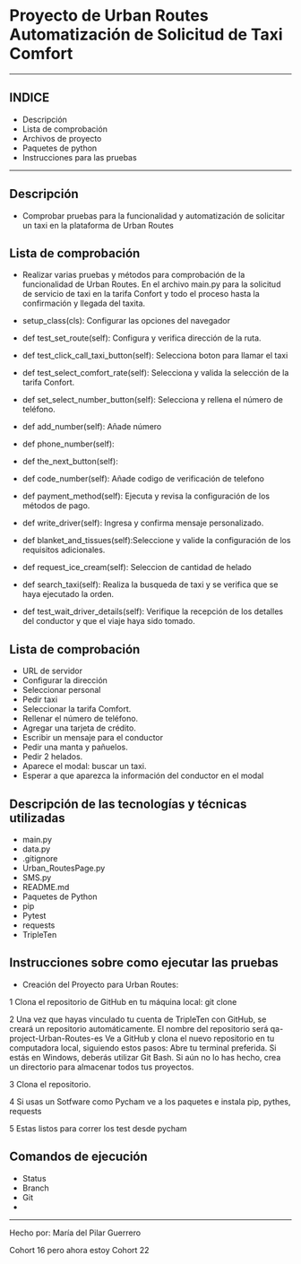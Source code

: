 # Proyecto de Urban Routes Automatización de Solicitud de Taxi Comfort
___
## INDICE

- Descripción
- Lista de comprobación
- Archivos de proyecto
- Paquetes de python
- Instrucciones para las pruebas

___
## Descripción


- Comprobar pruebas para la funcionalidad y automatización de solicitar un taxi en la plataforma de Urban Routes

## Lista de comprobación

- Realizar  varias pruebas y métodos para comprobación de la funcionalidad de Urban Routes. En el archivo main.py para la solicitud de servicio de taxi en la tarifa Confort y todo el proceso hasta la confirmación y llegada del taxita.

- setup_class(cls): Configurar las opciones del navegador
- def test_set_route(self): Configura y verifica dirección de la ruta.
- def test_click_call_taxi_button(self): Selecciona boton para llamar el taxi
- def test_select_comfort_rate(self): Selecciona y valida la selección de la tarifa Confort.
- def set_select_number_button(self): Selecciona y rellena el número de teléfono.
- def add_number(self): Añade número
- def phone_number(self): 
- def the_next_button(self): 
- def code_number(self): Añade codigo de verificación de telefono
- def payment_method(self): Ejecuta y revisa la configuración de los métodos de pago.
- def write_driver(self): Ingresa y confirma mensaje personalizado.
- def blanket_and_tissues(self):Seleccione y valide la configuración de los requisitos adicionales.
- def request_ice_cream(self): Seleccion de cantidad de helado
- def search_taxi(self): Realiza la busqueda de taxi y se verifica que se haya ejecutado la orden.
- def test_wait_driver_details(self): Verifique la recepción de los detalles del conductor y que el viaje haya sido tomado.

## Lista de comprobación 

- URL de servidor 
- Configurar la dirección 
- Seleccionar personal
- Pedir taxi
- Seleccionar la tarifa Comfort.
- Rellenar el número de teléfono.
- Agregar una tarjeta de crédito. 
- Escribir un mensaje para el conductor
- Pedir una manta y pañuelos.
- Pedir 2 helados.
- Aparece el modal:  buscar un taxi.
- Esperar a que aparezca la información del conductor en el modal 


## Descripción de las tecnologías y técnicas utilizadas

- main.py
- data.py
- .gitignore
- Urban_RoutesPage.py
- SMS.py
- README.md
- Paquetes de Python
- pip
- Pytest
- requests
- TripleTen 

## Instrucciones sobre como ejecutar las pruebas

- Creación del Proyecto para Urban Routes:


1 Clona el repositorio de GitHub en tu máquina local: git clone 

2 Una vez que hayas vinculado tu cuenta de TripleTen con GitHub, se creará un repositorio automáticamente. El nombre del repositorio será qa-project-Urban-Routes-es
Ve a GitHub y clona el nuevo repositorio en tu computadora local, siguiendo estos pasos:
Abre tu terminal preferida. Si estás en Windows, deberás utilizar Git Bash.
Si aún no lo has hecho, crea un directorio para almacenar todos tus proyectos.

3 Clona el repositorio. 

4 Si usas un Sotfware como Pycham ve a los paquetes e instala pip, pythes, requests

5 Estas listos para correr los test desde pycham


## Comandos de ejecución 

- Status
- Branch
- Git
- 



___________________
Hecho por: María del Pilar Guerrero 

Cohort 16 pero ahora estoy Cohort 22